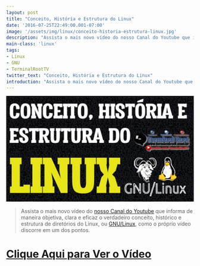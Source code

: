 ```yaml
---
layout: post
title: "Conceito, História e Estrutura do Linux"
date: '2016-07-25T22:49:00.001-07:00'
image: '/assets/img/linux/conceito-historia-estrutura-linux.jpg'
description: "Assista o mais novo vídeo do nosso Canal do Youtube que informa de maneira objetiva."
main-class: 'linux'
tags:
- Linux
- GNU
- TerminalRootTV
twitter_text: "Conceito, História e Estrutura do Linux"
introduction: "Assista o mais novo vídeo do nosso Canal do Youtube que informa de maneira objetiva."
---
```

![Blog Linux](/assets/img/linux/conceito-historia-estrutura-linux.jpg "Blog Linux")

> Assista o mais novo vídeo do [nosso Canal do Youtube](https://www.youtube.com/TerminalRootTV) que informa de maneira objetiva, clara e eficaz o verdadeiro conceito, histórico e estrutura de diretórios do Linux, ou [GNU/Linux](https://cse.google.com.br/cse/publicurl?cx=004473188612396442360:qs2ekmnkweq&q=linux), como o próprio vídeo discorre em um dos pontos.


# [Clique Aqui para Ver o Vídeo](https://www.youtube.com/watch?v=zqxqvkoRsTw)

